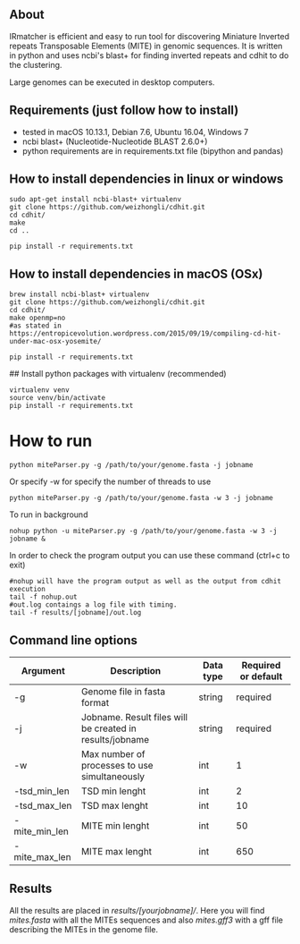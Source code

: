 ## About

IRmatcher is efficient and easy to run tool for discovering Miniature Inverted repeats Transposable Elements (MITE) in genomic sequences. It is written in python and uses ncbi's blast+ for finding inverted repeats and cdhit to do the clustering. 

Large genomes can be executed in desktop computers.

## Requirements (just follow how to install)
 - tested in macOS 10.13.1, Debian 7.6, Ubuntu 16.04, Windows 7
 - ncbi blast+ (Nucleotide-Nucleotide BLAST 2.6.0+)
 - python requirements are in requirements.txt file (bipython and pandas)

## How to install dependencies in linux or windows
```
sudo apt-get install ncbi-blast+ virtualenv
git clone https://github.com/weizhongli/cdhit.git
cd cdhit/
make
cd ..

pip install -r requirements.txt
```

## How to install dependencies in macOS (OSx)
```
brew install ncbi-blast+ virtualenv
git clone https://github.com/weizhongli/cdhit.git
cd cdhit/
make openmp=no
#as stated in https://entropicevolution.wordpress.com/2015/09/19/compiling-cd-hit-under-mac-osx-yosemite/

pip install -r requirements.txt

```
## Install python packages with virtualenv (recommended)
```
virtualenv venv
source venv/bin/activate
pip install -r requirements.txt
```

# How to run

```
python miteParser.py -g /path/to/your/genome.fasta -j jobname
```

Or specify -w for specify the number of threads to use
```
python miteParser.py -g /path/to/your/genome.fasta -w 3 -j jobname
```

To run in background
```
nohup python -u miteParser.py -g /path/to/your/genome.fasta -w 3 -j jobname &
```

In order to check the program output you can use these command (ctrl+c to exit)
```
#nohup will have the program output as well as the output from cdhit execution
tail -f nohup.out
#out.log contaings a log file with timing.
tail -f results/[jobname]/out.log
```

## Command line options
| Argument  | Description | Data type  | Required or default |
| ------------- | ------------- | ------------- | ------------- |
| -g  | Genome file in fasta format  | string  | required  |
| -j  | Jobname. Result files will be created in results/jobname   | string  | required  |
| -w  | Max number of processes to use simultaneously  | int  | 1  |
| -tsd_min_len  | TSD min lenght  | int  | 2  |
| -tsd_max_len  | TSD max lenght  | int  | 10  |
| -mite_min_len  | MITE min lenght  | int  | 50  |
| -mite_max_len  | MITE max lenght  | int  | 650  |


## Results
All the results are placed in _results/[yourjobname]/_. 
Here you will find _mites.fasta_ with all the MITEs sequences 
and also _mites.gff3_ with a gff file describing the MITEs in the genome file.